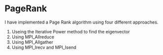 # PageRank
I have implemented a Page Rank algorithm using four different approaches.
1.  Useing the Iterative Power method to find the eigenvector
2.  Using MPI_Allreduce
3.  Using MPI_Allgather 
4.  Using MPI_Irecv and MPI_Isend
